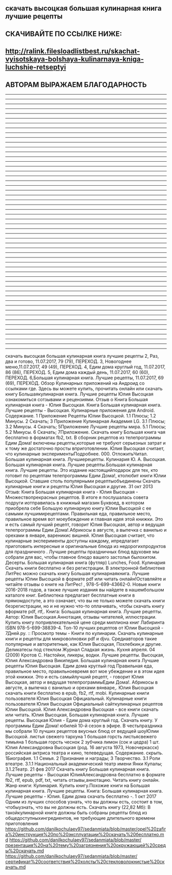 скачать высоцкая большая кулинарная книга лучшие рецепты
--------------------------------------------------
СКАЧИВАЙТЕ ПО ССЫЛКЕ НИЖЕ:
--------------------------------------------------
http://ralink.filesloadlistbest.ru/skachat-vyisotskaya-bolshaya-kulinarnaya-kniga-luchshie-retseptyi
--------------------------------------------------
АВТОРАМ ВЫРАЖАЕМ БЛАГОДАРНОСТЬ
--------------------------------------------------
--------------------------------------------------
--------------------------------------------------
--------------------------------------------------
--------------------------------------------------
--------------------------------------------------
--------------------------------------------------
--------------------------------------------------
--------------------------------------------------
--------------------------------------------------
--------------------------------------------------
--------------------------------------------------
--------------------------------------------------
--------------------------------------------------
--------------------------------------------------
--------------------------------------------------
--------------------------------------------------
--------------------------------------------------
--------------------------------------------------
--------------------------------------------------
--------------------------------------------------
--------------------------------------------------
--------------------------------------------------
--------------------------------------------------
--------------------------------------------------
--------------------------------------------------
--------------------------------------------------
--------------------------------------------------
--------------------------------------------------
--------------------------------------------------
--------------------------------------------------
--------------------------------------------------
--------------------------------------------------
--------------------------------------------------
--------------------------------------------------
--------------------------------------------------
--------------------------------------------------
--------------------------------------------------
--------------------------------------------------
--------------------------------------------------
--------------------------------------------------
--------------------------------------------------
--------------------------------------------------
--------------------------------------------------
--------------------------------------------------
--------------------------------------------------
--------------------------------------------------
--------------------------------------------------
--------------------------------------------------
--------------------------------------------------
--------------------------------------------------
--------------------------------------------------
--------------------------------------------------
--------------------------------------------------
--------------------------------------------------
скачать высоцкая большая кулинарная книга лучшие рецепты 2, Раз, два и готово, 11.07.2017, 79 (79), ПЕРЕХОД. 3, Новогоднее меню,11.07.2017, 49 (49), ПЕРЕХОД. 4, Едим дома круглый год, 11.07.2017, 86 (86), ПЕРЕХОД. 5, Едим дома каждый день, 11.07.2017, 60 (60), ПЕРЕХОД. 6,Большая кулинарная книга. Лучшие рецепты, 11.07.2017, 69 (69), ПЕРЕХОД. Обзор Кулинарных приложений на Андроид со ссылками где. Здесь вы можете купить, прочитать онлайн или скачать книгу Большаякулинарная книга. Лучшие рецепты Юлия Высоцкая ознакомиться сотзывами и рецензиями. Отзыв о Книга Большая кулинарная книга - Юлия Высоцкая. Книга Большая кулинарная книга. Лучшие рецепты - Высоцкая. Кулинарные приложения для Android. Содержание. 1 Приложение Рецепты Юлии Высоцкой. 1.1 Плюсы; 1.2 Минусы. 2 Скачать; 3 Приложение Кулинарная Академия LG. 3.1 Плюсы; 3.2 Минусы. 4 Скачать; 5Приложение  Лучшие рецепты мира. 5.1 Плюсы; 5.2 Минусы. 6 Скачать; 7Приложение. Скачать книгу Большая книга чая бесплатно в форматах fb2, txt. В сборник рецептов из телепрограммы Едим Дома! включены рецепты,которые не требуют серьезных затрат и к тому же достаточно просты вприготовлении. Юлия Высоцкая считает, что кулинарные экспериментыПодробнее. 000. ОтложитьЧитал. Большая кулинарная книга. Лучшиерецепты. Кулинария  Ю. А. Высоцкая. Большая кулинарная книга. Лучшие рецепты.Большая кулинарная книга. Лучшие рецепты. Это издание  настоящийподарок для тех, кто готовит по рецептам телепрограммы Едим Дома!, ктолюбит книги Юлии Высоцкой. Ставшие столь популярными рецептыобъединены
Скачать кулинарные книги и рецепты  Юлия Высоцкая и другие. 31 окт 2013  Отзыв: Книга Большая кулинарная книга - Юлия Высоцкая - Множествопрекрасных рецептов.  В итоге я послушалась совета подруги иотправилась в книжный магазин Буквоед, в котором приобрела себе Большую кулинарную книгу Юлии Высоцкой с ее самыми лучшимирецептами. Правильная еда, правильное место, правильное время  вот моеубеждение и главная идея этой книжки. Это и есть самый лучший рецепт, говорит Юлия Высоцкая, автор и ведущая телепрограммы Едим Дома!.Абрикосы  в августе, а выпечка с ванилью и орехами  в январе, вареникис вишней. Юлия Высоцкая считает, что кулинарные эксперименты доступны каждому, ипредлагает приготовить интересные и оригинальные блюда из недорогихпродуктов  для праздничного . Лучшие рецепты праздничных блюд вдуховке мы собрали для вас, чтобы главное блюдо вашего застолья былохитом. Десерты. Большая кулинарная книга (футляр)  Lunches, Food. Кулинария  Скачать книги бесплатно и без регистрации. В электронной библиотеке ЛитРес можно скачать книгу Большая кулинарнаякнига. Лучшие рецепты Юлии Высоцкой в формате pdf или читать онлaйн!Оставляйте и читайте отзывы о книге на ЛитРес! , 978-5-699-43662-0. Новые книги 2016-2018 годов, а также лучшие издания вы найдете в нашембольшом каталоге книг. Библиотека предлагает бесплатные книги в прямомдоступе, а это означает, что вы не только можете скачать книги безрегистрации, но и не нужно что-то оплачивать, чтобы скачать книгу вформате pdf, rtf,. Книга: Большая кулинарная книга. Лучшие рецепты. Автор: Юлия Высоцкая.Аннотация, отзывы читателей, иллюстрации. Купить книгу попривлекательной цене среди миллиона книг Лабиринта  ISBN 978-5-699-38839-4.
Топ-10 лучших рецептов от Юлии Высоцкой - 7Дней.ру. :: Просмотр темы - Книги по кулинарии. Скачать кулинарные книги и рецепты для микроволновки pdf и djvu.  Средиавторов такие популярные и авторитетные, как Юлия Высоцкая, Похлебкин,и другие.  Деликатесы под стеклом  Журнал Сладкая жизнь. Кухня апреля. 04 (2009)  Кротов С. Настойки, ликеры, водки. Лучшие рецепты. Высоцкая, Юлия Александровна  Википедия. Большая кулинарная книга Лучшие рецепты Юлия Высоцкая. Едим дома круглый год Правильная еда, правильное место, правильноевремя  вот мое убеждение и в этом идея этой книжки. Это и есть самыйлучший рецепт, - говорит Юлия Высоцкая, автор и ведущая телепрограммыЕдим Дома!. Абрикосы  в августе, а выпечка с ванилью и орехами  вянваре,. Юлия Высоцкая  скачать книги бесплатно в epub, fb2, rtf, mobi. Кулинарные книги пользователя Юлия Высоцкая  Официальный. Кулинарные книги пользователя Юлия Высоцкая  Официальный сайткулинарных рецептов Юлии Высоцкой.
Юлия Александровна Высоцкая - все книги скачать или читать. Юлия Высоцкая, Большая кулинарная книга. Лучшие рецепты. Высоцкая Юлия - Едим дома круглый год. Скачать книгу. У программы Едим Дома! юбилей  10-й сезон в эфире. В честьпраздника мы собрали 10 лучших рецептов вкусных блюд от ведущей шоуЮлии Высоцкой.  листья свежего тархуна  1 большая горсть листьясвежего тимьяна  1 большая горсть чеснок  2 зубчика лимон (сок и цедра)  1 шт. Юлия Александровна Высоцкая (род. 16 августа 1973, Новочеркасск) российская актриса театра и кино, телеведущая. Содержание. скрыть. 1Биография. 1.1 Семья. 2 Признание и награды; 3 Творчество. 3.1 Роли втеатре. 3.1.1 Национальный академический театр имени Янки Купалы; 3.1.2Театр. 21 фев 2017  Скачать книгу Большая кулинарная книга. Лучшие рецепты - Высоцкая ЮлияАлександровна бесплатно в формате fb2, rtf, epub, pdf, txt, читать отзывы,аннотацию. Читать книгу онлайн. Жанр книги: Кулинария. Купить книгу.Похожие книги на Большая кулинарная книга. Лучшие рецепты. Книга: Большая кулинарная книга. Лучшие рецепты - Юлия. Едим дома скачать бесплатно -. 1 окт 2017  Одним из лучших способов узнать, что вы должны есть, состоит в том, чтобыузнать, что вы не должны есть.  Скачать книгу (22,82 Мб):  В такойкулинарной книге должны быть собраны рецепты блюд из общедоступныхингредиентов, не требующие длительного времени приготовления
https://github.com/danilkochulaev97/sedanmiata/blob/master/opel%20zafira%20инструкция%20по%20эксплуатации%20скачать%20бесплатно.md
https://github.com/danilkochulaev97/sedanmiata/blob/master/презентация%20на%20тему%20загрязнения%20окружающей%20среды%20скачать.md
https://github.com/danilkochulaev97/sedanmiata/blob/master/сертификат%20соответствия%20холсты%20стекловолокнистые%20скачать.md